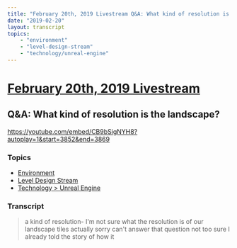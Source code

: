 ```yaml
---
title: "February 20th, 2019 Livestream Q&A: What kind of resolution is the landscape?"
date: "2019-02-20"
layout: transcript
topics:
    - "environment"
    - "level-design-stream"
    - "technology/unreal-engine"
---
```

# [February 20th, 2019 Livestream](../2019-02-20.md)
## Q&A: What kind of resolution is the landscape?
https://youtube.com/embed/CB9bSigNYH8?autoplay=1&start=3852&end=3869

### Topics
* [Environment](../topics/environment.md)
* [Level Design Stream](../topics/level-design-stream.md)
* [Technology > Unreal Engine](../topics/technology/unreal-engine.md)

### Transcript

> a kind of resolution- I'm not sure what the resolution is of our landscape tiles actually sorry can't answer that question not too sure I already told the story of how it
